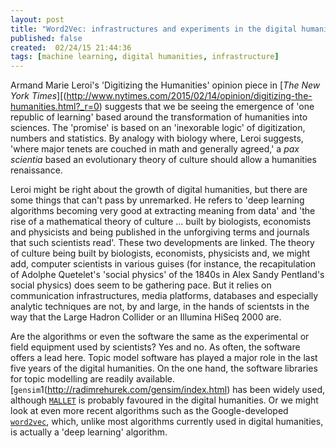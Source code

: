 ```yaml
---
layout: post
title: "Word2Vec: infrastructures and experiments in the digital humanities"
published: false
created:  02/24/15 21:44:36
tags: [machine learning, digital humanities, infrastructure]
---
```


Armand Marie Leroi's 'Digitizing the Humanities' opinion piece in [_The New York Times_][(http://www.nytimes.com/2015/02/14/opinion/digitizing-the-humanities.html?_r=0) suggests that we be seeing the emergence of 'one republic of learning' based around the transformation of humanities into sciences. The 'promise' is based on an 'inexorable logic' of digitization, numbers and statistics. By analogy with biology where, Leroi suggests, 'where major tenets are couched in math and generally agreed,' a _pax scientia_ based an evolutionary theory of culture should allow a humanities renaissance. 

Leroi might be right about the growth of digital humanities, but there are some things that can't pass by unremarked. He refers to 'deep learning algorithms becoming very good at extracting meaning from data' and 'the rise of a mathematical theory of culture ... built by biologists, economists and physicists and being published in the unforgiving terms and journals that such scientists read'. These two developments are linked. The theory of culture being built by biologists, economists, physicists and, we might add, computer scientists in various guises (for instance, the recapitulation of Adolphe Quetelet's 'social physics' of the 1840s in Alex Sandy Pentland's social physics) does seem to be gathering pace. But it relies on communication infrastructures, media platforms, databases and especially analytic techniques are not, by and large, in the hands of scientsts in the way that the Large Hadron Collider or an Illumina HiSeq 2000 are. 

Are the algorithms or even the software the same as the experimental or field equipment used by scientists? Yes and no. As often, the software offers a lead here. Topic model software has played a major role in the last five years of the digital humanities. On the one hand, the software libraries for topic modelling are readily available. [`gensim`1(http://radimrehurek.com/gensim/index.html) has been widely used, although [`MALLET`](http://mallet.cs.umass.edu/) is probably favoured in the digital humanities. Or we might look at even more recent algorithms such as the Google-developed [`word2vec`](http://code.google.com/p/word2vec/), which, unlike most algorithms currently used in digital humanities, is actually a 'deep learning' algorithm. 
